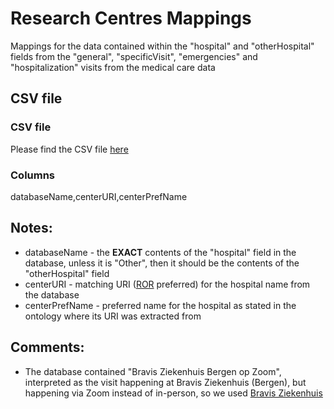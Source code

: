 # Research Centres Mappings

Mappings for the data contained within the "hospital" and "otherHospital" fields from the "general", "specificVisit", "emergencies" and "hospitalization" visits from the medical care data

## CSV file

### CSV file

Please find the CSV file [here](../term_mappings/researchCentres_mappings.csv)

### Columns

databaseName,centerURI,centerPrefName

## Notes:

- databaseName - the **EXACT** contents of the "hospital" field in the database, unless it is "Other", then it should be the contents of the "otherHospital" field
- centerURI - matching URI ([ROR](https://ror.org/) preferred) for the hospital name from the database
- centerPrefName - preferred name for the hospital as stated in the ontology where its URI was extracted from

## Comments:

- The database contained "Bravis Ziekenhuis Bergen op Zoom", interpreted as the visit happening at Bravis Ziekenhuis (Bergen), but happening via Zoom instead of in-person, so we used [Bravis Ziekenhuis](https://ror.org/05564wx43)
